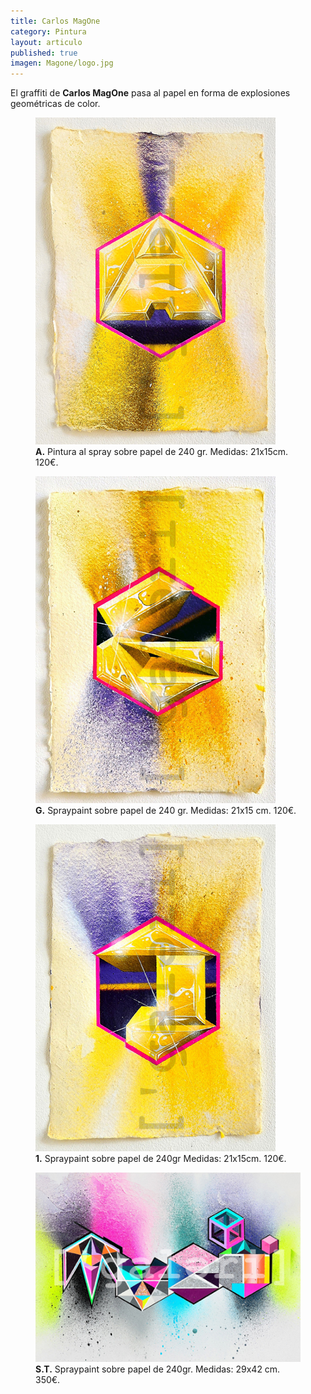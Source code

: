 ```yaml
---
title: Carlos MagOne
category: Pintura
layout: articulo
published: true
imagen: Magone/logo.jpg
---
```

El graffiti de **Carlos MagOne** pasa al papel en forma de explosiones geométricas de color. 

<div class="figure-group">
<figure>
	<a href="/images/Magone/TRÍPTICO2.jpg"><img src="/images/Magone/TRÍPTICO2.jpg" alt="Graffiti. Pintura al spray"></a>
	<figcaption><b>A.</b>
Pintura al spray sobre papel de 240 gr.
Medidas: 21x15cm. 120€.</figcaption>
</figure>

<figure>
	<a href="/images/Magone/TRÍPTICO1.jpg"><img src="/images/Magone/TRÍPTICO1.jpg" alt="Graffiti. Pintura al spray"></a>
	<figcaption><b>G.</b>
Spraypaint sobre papel de 240 gr.
Medidas: 21x15 cm. 120€. </figcaption>
</figure>

<figure>
	<a href="/images/Magone/TRÍPTICO3.jpg"><img src="/images/Magone/TRÍPTICO3.jpg" alt="Graffiti. Pintura al spray"></a>
	<figcaption><b>1.</b>
Spraypaint sobre papel de 240gr
Medidas: 21x15cm. 120€.</figcaption>
</figure>
</div>

<figure>
	<a href="/images/Magone/MAG1.jpg"><img src="/images/Magone/MAG1.jpg" alt="Graffiti. Pintura al spray"></a>
	<figcaption><b>S.T.</b>
Spraypaint sobre papel de 240gr.
Medidas: 29x42 cm. 350€.</figcaption>
</figure>






